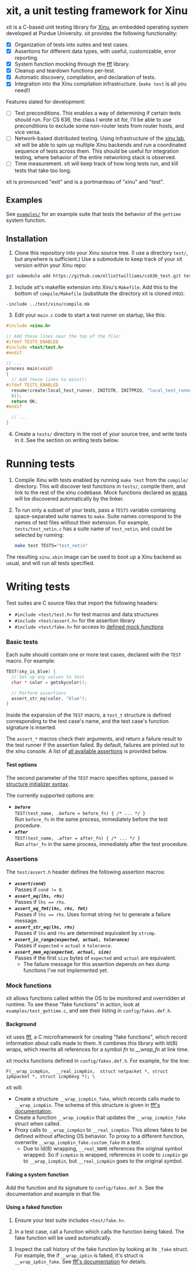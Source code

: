 # xit, a unit testing framework for Xinu

xit is a C-based unit testing library for [Xinu][xinu], an
embedded operating system developed at Purdue University. xit provides the
following functionality:

- [x] Organization of tests into suites and test cases.
- [x] Assertions for different data types, with useful, customizable, error
  reporting.
- [x] System function mocking through the [fff][fff] library.
- [x] Cleanup and teardown functions per-test.
- [x] Automatic discovery, compilation, and declaration of tests.
- [x] Integration into the Xinu compilation infrastructure. (`make test` is all
  you need!)

Features slated for development:

- [ ] Test preconditions. This enables a way of determining if certain tests
  should run. For CS 636, the class I wrote xit for, I'll be able to use
  preconditions to exclude some non-router tests from router hosts, and vice
  versa.
- [ ] Network-based distributed testing. Using infrastructure of the [xinu
  lab][lab], xit will be able to spin up multiple Xinu backends and run a
  coordinated sequence of tests across them.  This should be useful for
  integration testing, where behavior of the entire networking stack is
  observed.
- [ ] Time measurement. xit will keep track of how long tests run, and kill
  tests that take too long.

xit is pronounced "exit" and is a portmanteau of "xinu" and "test".

[xinu]: http://www.xinu.cs.purdue.edu
[lab]: http://www.xinu.cs.purdue.edu/#lab


## Examples

See [`examples/`](examples) for an example suite that tests
the behavior of the `gettime` system function.


## Installation

1. Clone this repository into your Xinu source tree. (I use a directory
   `test/`, but anywhere is sufficient.) Use a submodule to keep track of your
   xit version within your Xinu repo:

  ```sh
  git submodule add https://github.com/elliottwilliams/cs636_test.git test
  ```

2. Include xit's makefile extension into Xinu's `Makefile`. Add this to the
   bottom of `compile/Makefile` (substitute the directory xit is cloned
   into):

  ```make
  -include ../test/xinu/compile.mk
  ```

3. Edit your `main.c` code to start a test runner on startup, like this:

  ```c
  #include <xinu.h>

  // Add these lines near the top of the file:
  #ifdef TESTS_ENABLED
  #include <test/test.h>
  #endif

  // ...
  process main(void)
  {
    // Add these lines to main():
  #ifdef TESTS_ENABLED
    resume(create(local_test_runner, INITSTK, INITPRIO, "local_test_runner",
    0));
    return OK;
  #endif

    // ...
  }
  ```

4. Create a `tests/` directory in the root of your source tree, and write tests
   in it. See the section on writing tests below. 


# Running tests

1. Compile Xinu with tests enabled by running `make test` from the `compile/`
   directory. This will discover test functions in `tests/`, compile them,
   and link to the rest of the xinu codebase. Mock functions declared as
   [wraps][wrap] will be discovered automatically by the linker.

2. To run only a subset of your tests, pass a `TESTS` variable containing
   space-separated suite names to `make`. Suite names correspond to the names
   of test files without their extension. For example, `tests/test_netin.c` has a
   suite name of `test_netin`, and could be selected by running:

   ```sh
   make test TESTS="test_netin"
   ```

The resulting `xinu.xbin` image can be used to boot up a Xinu backend as
usual, and will run all tests specified.

[wrap]: #mock-functions


# Writing tests

Test suites are C source files that import the following headers:

- `#include <test/test.h>` for test macros and data structures
- `#include <test/assert.h>` for the assertion library
- `#include <test/fake.h>` for access to [defined mock functions][mock]

[mock]: #mock_functions

### Basic tests

Each suite should contain one or more test cases, declared with the `TEST`
macro. For example:

```c
TEST(sky_is_blue) {
  // Set up any values to test
  char * color = getskycolor();

  // Perform assertions
  assert_str_eq(color, "blue");
}
```

Inside the expansion of the `TEST` macro, a `test_t` structure is defined
corresponding to the test case's name, and the test case's function signature
is inserted.

The `assert_*` macros check their arguments, and return a failure result to the
test runner if the assertion failed. By default, failures are printed out to
the xinu console. A list of [all available assertions][assertions] is provided
below.

[assertions]: #assertions

####  Test options

The second parameter of the `TEST` macro specifies options, passed in
[structure initializer syntax][gcc-init].

The currently supported options are:

- **_`before`_**  
  `TEST(test_name, .before = before_fn) { /* ... */ }`  
  Run `before_fn` in the same process, immediately before the test procedure.
- **_`after`_**  
  `TEST(test_name, .after = after_fn) { /* ... */ }`  
  Run `after_fn` in the same process, immediately after the test procedure.

[gcc-init]: https://gcc.gnu.org/onlinedocs/gcc/Designated-Inits.html

### Assertions

The `test/assert.h` header defines the following assertion macros:

- **_`assert(cond)`_**   
  Passes if `cond != 0`.
- **_`assert_eq(lhs, rhs)`_**  
  Passes if `lhs == rhs`.
- **_`assert_eq_fmt(lhs, rhs, fmt)`_**  
  Passes if `lhs == rhs`. Uses format string `fmt` to generate a failure
  message.
- **_`assert_str_eq(lhs, rhs)`_**  
  Passes if `lhs` and `rhs` are determined equivalent by `strcmp`.
- **_`assert_in_range(expected, actual, tolerance)`_**  
  Passes if `expected` = `actual` ± `tolerance`.
- **_`assert_mem_eq(expected, actual, size)`_**  
  Passes if the first `size` bytes of `expected` and `actual` are equivalent. 
    - The failure message for this assertion depends on hex dump functions I've
      not implemented yet.


### Mock functions

xit allows functions called within the OS to be monitored and overridden at
runtime. To see these "fake functions" in action, look at
`examples/test_gettime.c`, and see their listing in `config/fakes.def.h`.

#### Background

xit uses [fff][fff], a C microframework for creating "fake functions", which
record information about calls made to them. It combines this library with ld(8) wraps, which
rewrite all references for a symbol *fn* to *__wrap_fn* at link time. 

xit mocks functions defined in `config/fakes.def.h`. For example, for the line:

    F(__wrap_icmp6in,  __real_icmp6in,  struct netpacket *, struct ip6packet *, struct icmp6msg *); \

xit will:

- Create a structure `__wrap_icmp6in_fake`, which records calls made to
  `__wrap_icmp6in`. The schema of this structure is given in 
  [fff's documentation][fake].
- Create a function `__wrap_icmp6in` that updates the `__wrap_icmp6in_fake`
  struct when called.
- Proxy calls to `__wrap_icmp6in` to `__real_icmp6in`. This allows fakes to be
  defined without affecting OS behavior. To proxy to a different function,
  overwrite `__wrap_icmp6in_fake.custom_fake` in a test.
  - Due to ld(8) wrapping, `__real_NAME` references the original symbol
    wrapped. So if `icmp6in` is wrapped, references in code to `icmp6in` go to
    `__wrap_icmp6in`, but `__real_icmp6in` goes to the original symbol.

[fff]: https://github.com/meekrosoft/fff
[fake]: https://github.com/meekrosoft/fff#hello-fake-world


#### Faking a system function

Add the function and its signature to `config/fakes.def.h`. See the
documentation and example in that file. 


#### Using a faked function

1. Ensure your test suite includes `<test/fake.h>`.

2. In a test case, call a function which calls the function being faked. The
   fake function will be used automatically.

3. Inspect the call history of the fake function by looking at its `_fake`
   struct. For example, the if `__wrap_ip6in` is faked, it's struct is
   `__wrap_ip6in_fake`. See [fff's documentation][fff] for details.
